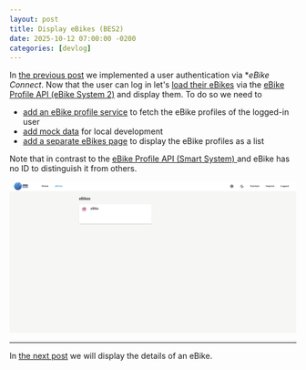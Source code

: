 ```yaml
---
layout: post
title: Display eBikes (BES2)
date: 2025-10-12 07:00:00 -0200
categories: [devlog]
---
```


In [the previous post](https://open-ebike.github.io/devlog/2025/10/11/implement-authentication-bes2.html) we implemented a user authentication via **eBike Connect*.
Now that the user can log in let's [load their eBikes](https://github.com/open-ebike/open-ebike-frontend/issues/23) via the [eBike Profile API (eBike System 2)](https://portal.bosch-ebike.com/data-act/app#/ebike-system-2-bike-profile) and display them. 
To do so we need to

* [add an eBike profile service](https://github.com/open-ebike/open-ebike-frontend/commit/5de844163a1ff028c4ea241c09af7d21dd3ee4a4) to fetch the eBike profiles of the logged-in user
* [add mock data](https://github.com/open-ebike/open-ebike-frontend/commit/59b18e57f18efad13fccbc396f92401dbe34dd13) for local development
* [add a separate eBikes page](https://github.com/open-ebike/open-ebike-frontend/commit/e3617be533f31477559b4f76603b1e58e3cc77e0) to display the eBike profiles as a list

Note that in contrast to the [eBike Profile API (Smart System)
](https://portal.bosch-ebike.com/data-act/app#/smart-system-bike-profile) and eBike has no ID to distinguish it from others.

![web-app-ebikes.png](/assets/2025-10-12/web-app-ebikes.png)

---

In [the next post](https://open-ebike.github.io/devlog/2025/10/13/display-ebike-details.html) we will display the details of an eBike.